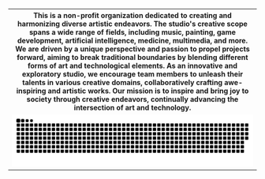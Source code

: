 <table>
    <tr>
        <th width="100%">This is a non-profit organization dedicated to creating and harmonizing diverse artistic endeavors. The studio's creative scope spans a wide range of fields, including music, painting, game development, artificial intelligence, medicine, multimedia, and more. We are driven by a unique perspective and passion to propel projects forward, aiming to break traditional boundaries by blending different forms of art and technological elements. As an innovative and exploratory studio, we encourage team members to unleash their talents in various creative domains, collaboratively crafting awe-inspiring and artistic works. Our mission is to inspire and bring joy to society through creative endeavors, continually advancing the intersection of art and technology.</th>
    </tr>
    <tr>
        <td>
            <picture>
                <source media="(prefers-color-scheme: dark)" srcset="https://raw.githubusercontent.com/MuGemSt/.github/output/github-contribution-grid-snake-dark.svg">
                <source media="(prefers-color-scheme: light)" srcset="https://raw.githubusercontent.com/MuGemSt/.github/output/github-contribution-grid-snake.svg">
                <img alt="github contribution grid snake animation" src="https://raw.githubusercontent.com/MuGemSt/.github/output/github-contribution-grid-snake.svg">
            </picture>
        </td>
    </tr>
</table>
